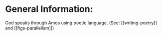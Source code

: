 # General Information:

God speaks through Amos using poetic language. (See: [[writing-poetry]] and [[figs-parallelism]])